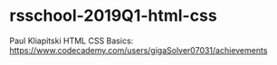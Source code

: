 # rsschool-2019Q1-html-css

Paul Kliapitski
HTML CSS Basics: https://www.codecademy.com/users/gigaSolver07031/achievements

